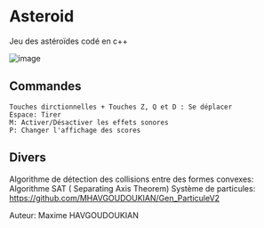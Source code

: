# Asteroid

Jeu des astéroïdes codé en c++

![image](https://user-images.githubusercontent.com/61056605/116701306-0e18ed00-a9c8-11eb-8c7a-852e5bc0f3d5.png)

## Commandes
    Touches dirctionnelles + Touches Z, Q et D : Se déplacer
    Espace: Tirer
    M: Activer/Désactiver les effets sonores
    P: Changer l'affichage des scores

## Divers
   Algorithme de détection des collisions entre des formes convexes: Algorithme SAT ( Separating Axis Theorem)
   Système de particules: https://github.com/MHAVGOUDOUKIAN/Gen_ParticuleV2

Auteur: Maxime HAVGOUDOUKIAN

